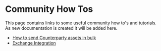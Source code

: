 Community How Tos 
===============================

This page contains links to some useful community how to's and tutorials. As new documentation is created it will be added here.

- [How to send Counterparty assets in bulk](/send_assets_in_bulk.md)
- [Exchange Integration](/exchange_integration.md)





